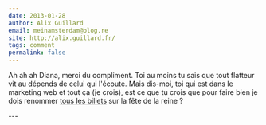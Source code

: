 ```yaml
---
date: 2013-01-28
author: Alix Guillard
email: meinamsterdam@blog.re
site: http://alix.guillard.fr/
tags: comment
permalink: false
---
```


<p>Ah ah ah Diana, merci du compliment. Toi au moins tu sais que tout flatteur vit au dépends de celui qui l'écoute. Mais dis-moi, toi qui est dans le marketing web et tout ça (je crois), est ce que tu crois que pour faire bien je dois renommer <a href="/tag/koninginnedag/" title="La fête de la reine">tous les billets</a> sur la fête de la reine ?</p>
---